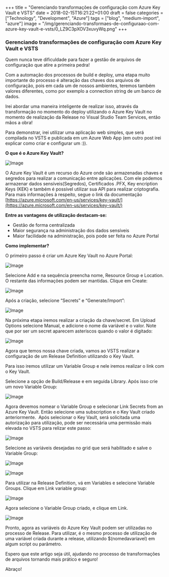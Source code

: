 ﻿+++
title = "Gerenciando transformações de configuração com Azure Key Vault e VSTS"
date = 2018-02-15T16:21:22+01:00
draft = false
categories = ["Technology", "Development", "Azure"]
tags = ["blog", "medium-import", "azure"]
image = "/img/gerenciando-transformaes-de-configuraao-com-azure-key-vault-e-vsts/0_LZ9C3pXOV3xuvyWq.png"
+++

### Gerenciando transformações de configuração com Azure Key Vault e VSTS

Quem nunca teve dificuldade para fazer a gestão de arquivos de configuração que atire a primeira pedra!

Com a automação dos processos de build e deploy, uma etapa muito importante do processo é alteração das chaves dos arquivos de configuração, pois em cada um de nossos ambientes, teremos também valores diferentes, como por exemplo a connection string de um banco de dados.

Irei abordar uma maneira inteligente de realizar isso, através da transformação no momento do deploy utilizando o Azure Key Vault no momento de realização da Release no Visual Studio Team Services, então mãos a obra!

Para demonstrar, irei utilizar uma aplicação web simples, que será compilada no VSTS e publicada em um Azure Web App (em outro post irei explicar como criar e configurar um :)).

**O que é o Azure Key Vault?**

![Image](/img/gerenciando-transformaes-de-configuraao-com-azure-key-vault-e-vsts/0_LZ9C3pXOV3xuvyWq.png)

O Azure Key Vault é um recurso do Azure onde são armazenadas chaves e segredos para realizar a comunicação entre aplicações. Com ele podemos armazenar dados sensíveis(Segredos), Certificados .PFX, Key encription Keys (KEK) e também é possível utilizar sua API para realizar criptografia. Para mais informações à respeito, segue o link da documentação [https://azure.microsoft.com/en-us/services/key-vault/](https://azure.microsoft.com/en-us/services/key-vault/)

**Entre as vantagens de utilização destacam-se:**

- Gestão de forma centralizada
- Maior segurança na administração dos dados sensíveis
- Maior facilidade na administração, pois pode ser feita no Azure Portal

**Como implementar?**

O primeiro passo é criar um Azure Key Vault no Azure Portal:

![Image](/img/gerenciando-transformaes-de-configuraao-com-azure-key-vault-e-vsts/1_nx7lCO0MwgnJ13_U7ci9Aw.png)

Selecione Add e na sequência preencha nome, Resource Group e Location. O restante das informações podem ser mantidas. Clique em Create:

![Image](/img/gerenciando-transformaes-de-configuraao-com-azure-key-vault-e-vsts/1_Db5ICSpI3_IdNssDLi69Lg.png)

Após a criação, selecione “Secrets” e “Generate/Import”:

![Image](/img/gerenciando-transformaes-de-configuraao-com-azure-key-vault-e-vsts/1_ON1rL_yJBKq3Z5_Yk3hdlg.png)

Na próxima etapa iremos realizar a criação da chave/secret. Em Upload Options selecione Manual, e adicione o nome da variável e o valor. Note que por ser um secret aparecem asteriscos quando o valor é digitado:

![Image](/img/gerenciando-transformaes-de-configuraao-com-azure-key-vault-e-vsts/1_yAMfpsvEpZ_8yiCJB8bjJA.png)

Agora que temos nossa chave criada, vamos ao VSTS realizar a configuração de um Release Definition utilizando o Key Vault.

Para isso iremos utilizar um Variable Group e nele iremos realizar o link com o Key Vault.

Selecione a opção de Build/Release e em seguida Library. Após isso crie um novo Variable Group:

![Image](/img/gerenciando-transformaes-de-configuraao-com-azure-key-vault-e-vsts/1_1dzMMvFwmQE-hoCNKwat0w.png)

Agora devemos nomear o Variable Group e selecionar Link Secrets from an Azure Key Vault. Então selecione uma subscription e o Key Vault criado anteriormente. 
Após selecionar o Key Vault, será solicitada uma autorização para utilização, pode ser necessária uma permissão mais elevada no VSTS para relizar este passo:

![Image](/img/gerenciando-transformaes-de-configuraao-com-azure-key-vault-e-vsts/1_CR9CpspeIxahIV_rCKhmGA.png)

Selecione as variáveis desejadas no grid que será habilitado e salve o Variable Group:

![Image](/img/gerenciando-transformaes-de-configuraao-com-azure-key-vault-e-vsts/1_ZKGYMXc8SRQX8e_UpfYoKA.png)

![Image](/img/gerenciando-transformaes-de-configuraao-com-azure-key-vault-e-vsts/1_QdieHNnS42PLsLQlw55Xvg.png)

Para utilizar na Release Definition, vá em Variables e selecione Variable Groups. Clique em Link variable group:

![Image](/img/gerenciando-transformaes-de-configuraao-com-azure-key-vault-e-vsts/1_PCvfwJhmXK4uqO0R_YmFgw.png)

Agora selecione o Variable Group criado, e clique em Link.

![Image](/img/gerenciando-transformaes-de-configuraao-com-azure-key-vault-e-vsts/1_Eh0EakNsTdVBmYLV3-r29g.png)

Pronto, agora as variáveis do Azure Key Vault podem ser utilizadas no processo de Release. Para utilizar, é o mesmo processo de utilização de uma variável criada durante a release, utilizando $(nomedavariavel) em algum script ou parâmetro.

Espero que este artigo seja útil, ajudando no processo de transformações de arquivos tornando mais prático e seguro!

Abraço!
